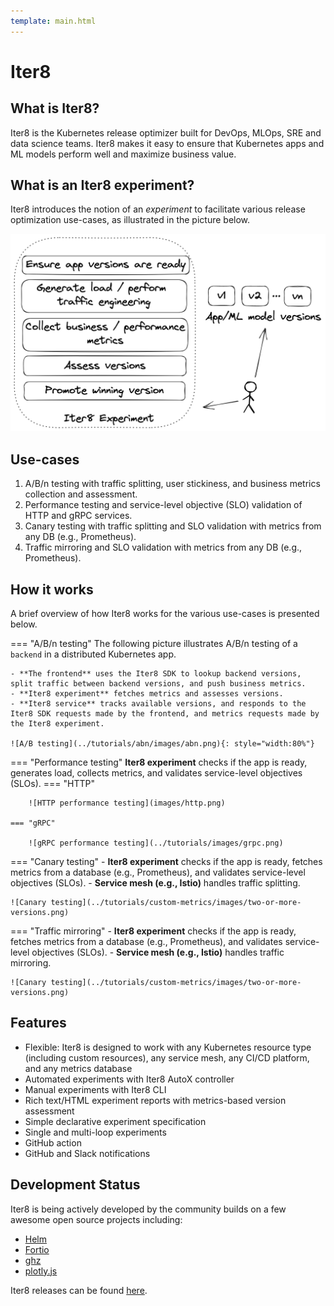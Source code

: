 ```yaml
---
template: main.html
---
```


# Iter8

## What is Iter8?
Iter8 is the Kubernetes release optimizer built for DevOps, MLOps, SRE and data science teams. Iter8 makes it easy to ensure that Kubernetes apps and ML models perform well and maximize business value.

## What is an Iter8 experiment?
Iter8 introduces the notion of an *experiment* to facilitate various release optimization use-cases, as illustrated in the picture below.

![Iter8 experiment](../images/iter8-intro-dark.png)
<!-- {: style="width:80%"} -->

## Use-cases

1.  A/B/n testing with traffic splitting, user stickiness, and business metrics collection and assessment.
2.  Performance testing and service-level objective (SLO) validation of HTTP and gRPC services.
3.  Canary testing with traffic splitting and SLO validation with metrics from any DB (e.g., Prometheus).
4.  Traffic mirroring and SLO validation with metrics from any DB (e.g., Prometheus).

## How it works
A brief overview of how Iter8 works for the various use-cases is presented below.

=== "A/B/n testing"
    The following picture illustrates A/B/n testing of a `backend` in a distributed Kubernetes app.
    
    - **The frontend** uses the Iter8 SDK to lookup backend versions, split traffic between backend versions, and push business metrics. 
    - **Iter8 experiment** fetches metrics and assesses versions. 
    - **Iter8 service** tracks available versions, and responds to the Iter8 SDK requests made by the frontend, and metrics requests made by the Iter8 experiment.

    ![A/B testing](../tutorials/abn/images/abn.png){: style="width:80%"}


=== "Performance testing"
    **Iter8 experiment** checks if the app is ready, generates load, collects metrics, and validates service-level objectives (SLOs).
    === "HTTP"

        ![HTTP performance testing](images/http.png)

    === "gRPC"

        ![gRPC performance testing](../tutorials/images/grpc.png)

=== "Canary testing"
    - **Iter8 experiment** checks if the app is ready, fetches metrics from a database (e.g., Prometheus), and validates service-level objectives (SLOs). 
    - **Service mesh (e.g., Istio)** handles traffic splitting.

    ![Canary testing](../tutorials/custom-metrics/images/two-or-more-versions.png)

=== "Traffic mirroring"
    - **Iter8 experiment** checks if the app is ready, fetches metrics from a database (e.g., Prometheus), and validates service-level objectives (SLOs).
    - **Service mesh (e.g., Istio)** handles traffic mirroring.
    
    ![Canary testing](../tutorials/custom-metrics/images/two-or-more-versions.png)

## Features

* Flexible: Iter8 is designed to work with any Kubernetes resource type (including custom resources), any service mesh, any CI/CD platform, and any metrics database
* Automated experiments with Iter8 AutoX controller
* Manual experiments with Iter8 CLI
* Rich text/HTML experiment reports with metrics-based version assessment
* Simple declarative experiment specification
* Single and multi-loop experiments
* GitHub action
* GitHub and Slack notifications


## Development Status
Iter8 is being actively developed by the community builds on a few awesome open source projects including:

- [Helm](https://helm.sh)
- [Fortio](https://github.com/fortio/fortio)
- [ghz](https://ghz.sh)
- [plotly.js](https://github.com/plotly/plotly.js)

Iter8 releases can be found [here](https://github.com/iter8-tools/iter8).